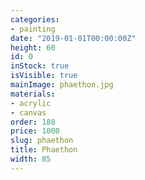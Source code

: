 ```yaml
---
categories:
- painting
date: "2019-01-01T00:00:00Z"
height: 60
id: 0
inStock: true
isVisible: true
mainImage: phaethon.jpg
materials:
- acrylic
- canvas
order: 188
price: 1000
slug: phaethon
title: Phaethon
width: 85
---
```


